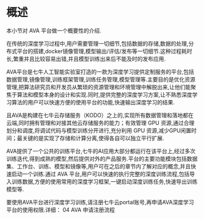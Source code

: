 # 概述

本小节对 AVA 平台做一个概要性的介绍.

在传统的深度学习过程中,用户需要管理一切细节,包括数据的存储,数据的处理,分布式平台的搭建,docker镜像管理,模型输出/评估/发布等一切细节.这种过程耗时长,繁重并且比较容易出错,并且模型训练出来后不能及时的发布应用.

AVA平台是七牛人工智能实验室打造的一款为深度学习提供定制服务的平台,包括数据管理,镜像管理,训练框架管理,训练任务管理,模型管理等.主要目的是优化资源管理,把算法研究员和开发员从繁琐的资源管理和环境管理中解脱出来,让他们能聚焦于算法和模型本身的设计和实现.同时,提供完整的深度学习方案,让不熟悉深度学习算法的用户可以快速方便的使用平台的功能,快速输出深度学习的结果.

且AVA是构建在七牛云存储服务（KODO）之上的,实现所有数据管理和落地都在云端,同时拥有管理和对接其他云存储服务的能力；有效管理 GPU 资源,通过合理划分和调度,将调试代码与模型训练分开进行,充分利用 GPU 资源,减少GPU闲置时间；最关键的是实现了存储和计算分离,使得各自可以独立平行扩展.

AVA提供了一个公共的训练平台,七牛的AI应用大部分都运行在该平台上,经过多次训练迭代,得到成熟的模型,然后提供对外的产品服务.平台的主要功能模块包括数据集、工作台、训练、模型和镜像等,用户可在之后的章节内了解对应的概念,并且快速启动一个训练.通过 AVA 平台,用户可以快速的执行完整的深度训练流程,包括导入训练数据,方便的使用常用的深度学习框架,一键启动深度训练任务,快速导出训练模型等.

要使用AVA平台进行深度学习训练,请注册七牛云portal账号,再申请AVA深度学习平台的使用权限.详细： 04 AVA 申请注册流程